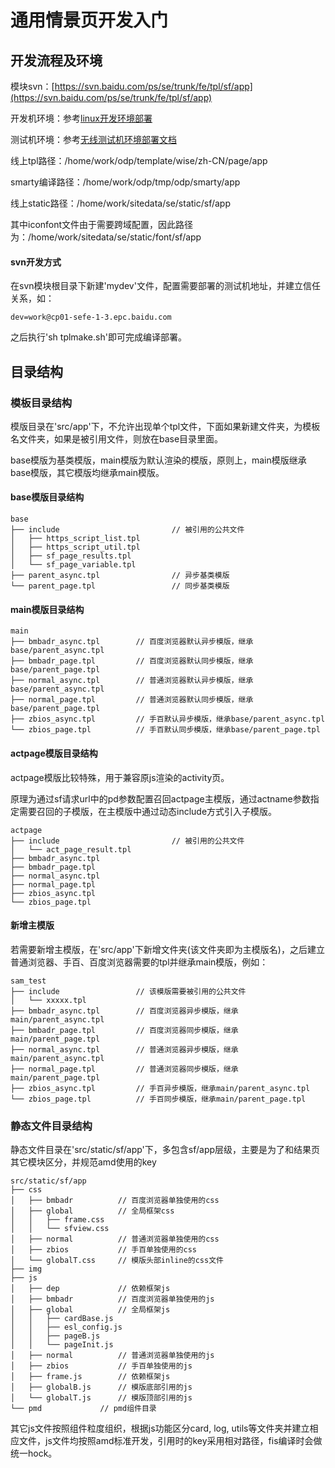# 通用情景页开发入门


## 开发流程及环境

模块svn：[https://svn.baidu.com/ps/se/trunk/fe/tpl/sf/app](https://svn.baidu.com/ps/se/trunk/fe/tpl/sf/app)

开发机环境：参考[linux开发环境部署](http://sfe.baidu.com/#/工具服务/linux开发环境部署)

测试机环境：参考[无线测试机环境部署文档](http://sfe.baidu.com/#/工具服务/无线测试机环境部署文档)

线上tpl路径：/home/work/odp/template/wise/zh-CN/page/app

smarty编译路径：/home/work/odp/tmp/odp/smarty/app

线上static路径：/home/work/sitedata/se/static/sf/app

其中iconfont文件由于需要跨域配置，因此路径为：/home/work/sitedata/se/static/font/sf/app


#### svn开发方式

在svn模块根目录下新建'mydev'文件，配置需要部署的测试机地址，并建立信任关系，如：

```
dev=work@cp01-sefe-1-3.epc.baidu.com
```

之后执行'sh tplmake.sh'即可完成编译部署。


## 目录结构

### 模板目录结构

模版目录在'src/app'下，不允许出现单个tpl文件，下面如果新建文件夹，为模板名文件夹，如果是被引用文件，则放在base目录里面。

base模版为基类模版，main模版为默认渲染的模版，原则上，main模版继承base模版，其它模版均继承main模版。

#### base模版目录结构

```
base
├── include                         // 被引用的公共文件
│   ├── https_script_list.tpl
│   ├── https_script_util.tpl
│   ├── sf_page_results.tpl
│   └── sf_page_variable.tpl
├── parent_async.tpl                // 异步基类模版
└── parent_page.tpl                 // 同步基类模版
```

#### main模版目录结构

```
main
├── bmbadr_async.tpl        // 百度浏览器默认异步模版，继承base/parent_async.tpl
├── bmbadr_page.tpl         // 百度浏览器默认同步模版，继承base/parent_page.tpl
├── normal_async.tpl        // 普通浏览器默认异步模版，继承base/parent_async.tpl
├── normal_page.tpl         // 普通浏览器默认同步模版，继承base/parent_page.tpl
├── zbios_async.tpl         // 手百默认异步模版，继承base/parent_async.tpl
└── zbios_page.tpl          // 手百默认同步模版，继承base/parent_page.tpl
```

#### actpage模版目录结构

actpage模版比较特殊，用于兼容原js渲染的activity页。

原理为通过sf请求url中的pd参数配置召回actpage主模版，通过actname参数指定需要召回的子模版，在主模版中通过动态include方式引入子模版。

```
actpage
├── include                         // 被引用的公共文件
│   └── act_page_result.tpl
├── bmbadr_async.tpl
├── bmbadr_page.tpl
├── normal_async.tpl
├── normal_page.tpl
├── zbios_async.tpl
└── zbios_page.tpl
```

#### 新增主模版

若需要新增主模版，在'src/app'下新增文件夹(该文件夹即为主模版名)，之后建立普通浏览器、手百、百度浏览器需要的tpl并继承main模版，例如：

```
sam_test
├── include                 // 该模版需要被引用的公共文件
│   └── xxxxx.tpl
├── bmbadr_async.tpl        // 百度浏览器异步模版，继承main/parent_async.tpl
├── bmbadr_page.tpl         // 百度浏览器同步模版，继承main/parent_page.tpl
├── normal_async.tpl        // 普通浏览器异步模版，继承main/parent_async.tpl
├── normal_page.tpl         // 普通浏览器同步模版，继承main/parent_page.tpl
├── zbios_async.tpl         // 手百异步模版，继承main/parent_async.tpl
└── zbios_page.tpl          // 手百同步模版，继承main/parent_page.tpl
```


### 静态文件目录结构

静态文件目录在'src/static/sf/app'下，多包含sf/app层级，主要是为了和结果页其它模块区分，并规范amd使用的key

```
src/static/sf/app
├── css
│   ├── bmbadr          // 百度浏览器单独使用的css
│   ├── global          // 全局框架css
│   │   ├── frame.css
│   │   └── sfview.css
│   ├── normal          // 普通浏览器单独使用的css
│   ├── zbios           // 手百单独使用的css
│   └── globalT.css     // 模版头部inline的css文件
├── img
├── js
│   ├── dep             // 依赖框架js
│   ├── bmbadr          // 百度浏览器单独使用的js
│   ├── global          // 全局框架js
│   │   ├── cardBase.js
│   │   ├── esl_config.js
│   │   ├── pageB.js
│   │   └── pageInit.js
│   ├── normal          // 普通浏览器单独使用的js
│   ├── zbios           // 手百单独使用的js
│   ├── frame.js        // 依赖框架js
│   ├── globalB.js      // 模版底部引用的js
│   └── globalT.js      // 模版顶部引用的js
└── pmd             // pmd组件目录
```

其它js文件按照组件粒度组织，根据js功能区分card, log, utils等文件夹并建立相应文件，js文件均按照amd标准开发，引用时的key采用相对路径，fis编译时会做统一hock。
